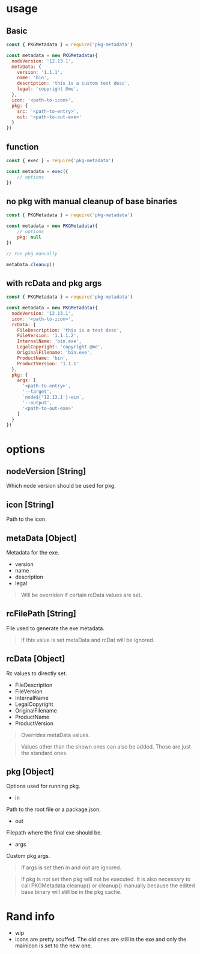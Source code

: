 # usage 


## Basic

```js
const { PKGMetadata } = require('pkg-metadata')

const metadata = new PKGMetadata({
  nodeVersion: '12.13.1',
  metaData: {
    version: '1.1.1',
    name: 'bin',
    description: 'this is a custom test desc',
    legal: 'copyright @me',
  },
  icon: '<path-to-icon>',
  pkg: {
    src: '<path-to-entry>',
    out: '<path-to-out-exe>'
  }
})
```


## function

```js
const { exec } = require('pkg-metadata')

const metadata = exec({
    // options
})
```


## no pkg with manual cleanup of base binaries


```js
const { PKGMetadata } = require('pkg-metadata')

const metadata = new PKGMetadata({
    // options
    pkg: null
})

// run pkg manually

metaData.cleanup()
```


## with rcData and pkg args 

```js
const { PKGMetadata } = require('pkg-metadata')

const metadata = new PKGMetadata({
  nodeVersion: '12.13.1',
  icon: '<path-to-icon>',
  rcData: {
    FileDescription: 'this is a test desc',
    FileVersion: '1.1.1.2',
    InternalName: 'bin.exe',
    LegalCopyright: 'copyright @me',
    OriginalFilename: 'bin.exe',
    ProductName: 'bin',
    ProductVersion: '1.1.1'
  },
  pkg: {
    args: [
      '<path-to-entry>',
      '--target',
      `node${'12.13.1'}-win`,
      '--output',
      '<path-to-out-exe>'
    ]
  }
})
```



# options


## nodeVersion [String]

Which node version should be used for pkg. 


## icon [String]

Path to the icon. 


## metaData [Object]

Metadata for the exe. 

* version
* name
* description
* legal

> Will be overriden if certain rcData values are set. 


## rcFilePath [String]

File used to generate the exe metadata. 

> If this value is set metaData and rcDat will be ignored. 


## rcData [Object]

Rc values to directly set.

* FileDescription
* FileVersion
* InternalName
* LegalCopyright
* OriginalFilename
* ProductName
* ProductVersion

> Overrides metaData values. 

> Values other than the shown ones can also be added. Those are just the standard ones.  
 

## pkg [Object]

Options used for running pkg.

* in

Path to the root file or a package.json.

* out

Filepath where the final exe should be.

* args

Custom pkg args.

> If args is set then in and out are ignored. 

> If pkg is not set then pkg will not be executed. It is also necessary to call PKGMetadata.cleanup() or cleanup() manually because the edited base binary will still be in the pkg cache. 



# Rand info

* wip
* icons are pretty scuffed. The old ones are still in the exe and only the mainicon is set to the new one. 